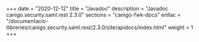 +++
date        = "2020-12-12"
title       = "Javadoc"
description = "Javadoc canigo.security.saml.rest 2.3.0"
sections    = "canigo-fwk-docs"
enllac		= "/documentacio-llibreries/canigo.security.saml.rest/2.3.0/site/apidocs/index.html"
weight		= 1
+++
